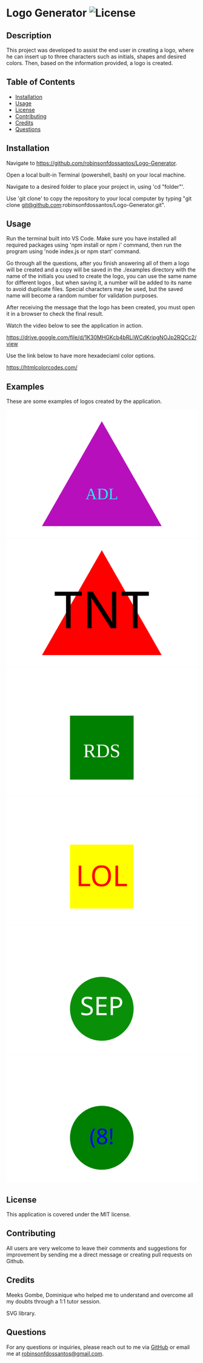 # Logo Generator  ![License](https://img.shields.io/badge/license-MIT-blue.svg)

  ## Description

  This project was developed to assist the end user in creating a logo, where he can insert up to three characters such as initials, shapes and desired colors. Then, based on the information provided, a logo is created.

  ## Table of Contents
  - [Installation](#installation)
  - [Usage](#usage)
  - [License](#license)
  - [Contributing](#contributing)
  - [Credits](#credits)
  - [Questions](#questions)
  
  ## Installation

  Navigate to https://github.com/robinsonfdossantos/Logo-Generator.

  Open a local built-in Terminal (powershell, bash) on your local machine.

  Navigate to a desired folder to place your project in, using 'cd "folder"'.

  Use 'git clone' to copy the repository to your local computer by typing "git clone git@github.com:robinsonfdossantos/Logo-Generator.git".
  
  ## Usage

  Run the terminal built into VS Code. Make sure you have installed all required packages using 'npm install or npm i' command, then run the program using 'node index.js or npm start' command.

  Go through all the questions, after you finish answering all of them a logo will be created and a copy will be saved in the ./examples directory with the name of the initials you used to create the logo, you can use the same name for different logos , but when saving it, a number will be added to its name to avoid duplicate files. Special characters may be used, but the saved name will become a random number for validation purposes.
  
  After receiving the message that the logo has been created, you must open it in a browser to check the final result.

  Watch the video below to see the application in action.

  https://drive.google.com/file/d/1K30MHGKcb4bRLiWCdKripgNOJp2RQCc2/view

  Use the link below to have more hexadeciaml color options.

  https://htmlcolorcodes.com/

  ## Examples

  These are some examples of logos created by the application.

![Triangle example](./examples/ADL.svg "Triangle example 1")  ![Triangle example](./examples/TNT.svg "Triangle example 2") 
![Square example](./examples/RDS.svg "Square example 1")  ![Square example](./examples/LOL.svg "Square example 2")  
![Circle example](./examples/SEP.svg "Circle example 1") ![Circle example](./examples/40833.svg "Circle example 1") 

  ## License

  This application is covered under the MIT license.
  
  ## Contributing

  All users are very welcome to leave their comments and suggestions for improvement by sending me a direct message or creating pull requests on Github.
  
  ## Credits

  Meeks Gombe, Dominique who helped me to understand and overcome all my doubts through a 1:1 tutor session.

  SVG library.
  
  ## Questions

  For any questions or inquiries, please reach out to me via [GitHub](https://github.com/robinsonfdossantos) or email me at robinsonfdossantos@gmail.com.
  